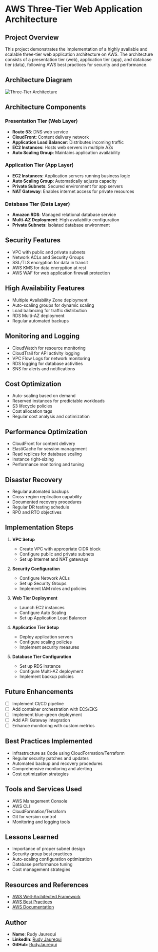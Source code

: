 # AWS Three-Tier Web Application Architecture

## Project Overview
This project demonstrates the implementation of a highly available and scalable three-tier web application architecture on AWS. The architecture consists of a presentation tier (web), application tier (app), and database tier (data), following AWS best practices for security and performance.

## Architecture Diagram
![Three-Tier Architecture](images/3-Tier-Arch.png)

## Architecture Components

### Presentation Tier (Web Layer)
- **Route 53**: DNS web service
- **CloudFront**: Content delivery network
- **Application Load Balancer**: Distributes incoming traffic
- **EC2 Instances**: Hosts web servers in multiple AZs
- **Auto Scaling Group**: Maintains application availability

### Application Tier (App Layer)
- **EC2 Instances**: Application servers running business logic
- **Auto Scaling Group**: Automatically adjusts capacity
- **Private Subnets**: Secured environment for app servers
- **NAT Gateway**: Enables internet access for private resources

### Database Tier (Data Layer)
- **Amazon RDS**: Managed relational database service
- **Multi-AZ Deployment**: High availability configuration
- **Private Subnets**: Isolated database environment

## Security Features
- VPC with public and private subnets
- Network ACLs and Security Groups
- SSL/TLS encryption for data in transit
- AWS KMS for data encryption at rest
- AWS WAF for web application firewall protection

## High Availability Features
- Multiple Availability Zone deployment
- Auto-scaling groups for dynamic scaling
- Load balancing for traffic distribution
- RDS Multi-AZ deployment
- Regular automated backups

## Monitoring and Logging
- CloudWatch for resource monitoring
- CloudTrail for API activity logging
- VPC Flow Logs for network monitoring
- RDS logging for database activities
- SNS for alerts and notifications

## Cost Optimization
- Auto-scaling based on demand
- Reserved instances for predictable workloads
- S3 lifecycle policies
- Cost allocation tags
- Regular cost analysis and optimization

## Performance Optimization
- CloudFront for content delivery
- ElastiCache for session management
- Read replicas for database scaling
- Instance right-sizing
- Performance monitoring and tuning

## Disaster Recovery
- Regular automated backups
- Cross-region replication capability
- Documented recovery procedures
- Regular DR testing schedule
- RPO and RTO objectives

## Implementation Steps
1. **VPC Setup**
   - Create VPC with appropriate CIDR block
   - Configure public and private subnets
   - Set up Internet and NAT gateways

2. **Security Configuration**
   - Configure Network ACLs
   - Set up Security Groups
   - Implement IAM roles and policies

3. **Web Tier Deployment**
   - Launch EC2 instances
   - Configure Auto Scaling
   - Set up Application Load Balancer

4. **Application Tier Setup**
   - Deploy application servers
   - Configure scaling policies
   - Implement security measures

5. **Database Tier Configuration**
   - Set up RDS instance
   - Configure Multi-AZ deployment
   - Implement backup policies

## Future Enhancements
- [ ] Implement CI/CD pipeline
- [ ] Add container orchestration with ECS/EKS
- [ ] Implement blue-green deployment
- [ ] Add API Gateway integration
- [ ] Enhance monitoring with custom metrics

## Best Practices Implemented
- Infrastructure as Code using CloudFormation/Terraform
- Regular security patches and updates
- Automated backup and recovery procedures
- Comprehensive monitoring and alerting
- Cost optimization strategies

## Tools and Services Used
- AWS Management Console
- AWS CLI
- CloudFormation/Terraform
- Git for version control
- Monitoring and logging tools

## Lessons Learned
- Importance of proper subnet design
- Security group best practices
- Auto-scaling configuration optimization
- Database performance tuning
- Cost management strategies

## Resources and References
- [AWS Well-Architected Framework](https://aws.amazon.com/architecture/well-architected/)
- [AWS Best Practices](https://aws.amazon.com/architecture/best-practices/)
- [AWS Documentation](https://docs.aws.amazon.com/)

## Author
- **Name**: Rudy Jaurequi
- **LinkedIn**: [Rudy Jaurequi](https://www.linkedin.com/in/rudy-jaurequi)
- **GitHub**: [RudyJaurequi](https://github.com/RudyJaurequi)
  
